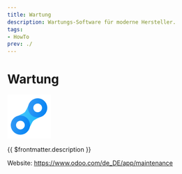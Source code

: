 ```yaml
---
title: Wartung
description: Wartungs-Software für moderne Hersteller.
tags:
- HowTo
prev: ./
---
```

# Wartung
![icons_odoo_maintenance](assets/icons_odoo_maintenance.png)

{{ $frontmatter.description }}

Website: <https://www.odoo.com/de_DE/app/maintenance>